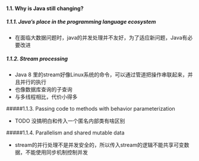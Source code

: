 #### 1.1. Why is Java still changing?
##### 1.1.1. Java’s place in the programming language ecosystem
* 在面临大数据问题时，java的并发处理并不友好，为了适应新问题，Java有必要改进

##### 1.1.2. Stream processing
* Java 8 里的stream好像Linux系统的命令，可以通过管道把操作串联起来，并且并行的执行
* 也像数据库查询的子查询
* 与多线程相比，代价小得多

#####1.1.3. Passing code to methods with behavior parameterization
* TODO 没搞明白和传入一个匿名内部类有啥区别

#####1.1.4. Parallelism and shared mutable data
* stream的并行处理不是并发安全的，所以传入stream的逻辑不能共享可变数据，不能使用同步机制控制并发